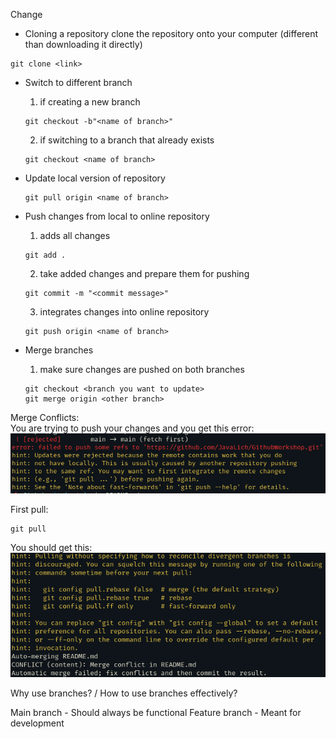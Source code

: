 Change

- Cloning a repository clone the repository onto your computer (different than downloading it directly)
```
git clone <link>
```

- Switch to different branch
    1. if creating a new branch 
    ```
    git checkout -b"<name of branch>"
    ```
    2. if switching to a branch that already exists 
    ```
    git checkout <name of branch>
    ```

- Update local version of repository
    ```
    git pull origin <name of branch>
    ```

- Push changes from local to online repository
    1. adds all changes
    ```
    git add .                                                        
    ```
    2. take added changes and prepare them for pushing
    ```
    git commit -m "<commit message>"    
    ```
    3. integrates changes into online repository
    ```
    git push origin <name of branch>         
    ```
  
- Merge branches
    1. make sure changes are pushed on both branches
    ```
    git checkout <branch you want to update>
    git merge origin <other branch>
    ``` 
    
Merge Conflicts: \
You are trying to push your changes and you get this error: \
![Push Error](push.png)

First pull:
```
git pull
```

You should get this: \
![Merge Conflict](merge_conflict.png)

Why use branches? / How to use branches effectively?

Main branch - Should always be functional
Feature branch - Meant for development
